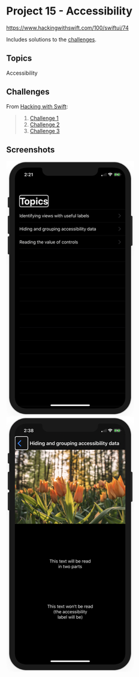 # Project 15 - Accessibility

https://www.hackingwithswift.com/100/swiftui/74

Includes solutions to the [challenges](https://www.hackingwithswift.com/books/ios-swiftui/accessibility-wrap-up).

## Topics

Accessibility

## Challenges

From [Hacking with Swift](https://www.hackingwithswift.com/books/ios-swiftui/accessibility-wrap-up):
>1. [Challenge 1](../24-Project15-Challenge1/)
>2. [Challenge 2](../24-Project15-Challenge1/)
>3. [Challenge 3](../24-Project15-Challenge1/)

## Screenshots

![screenshot1](screenshots/screen01.png)
![screenshot2](screenshots/screen02.png)

